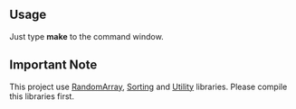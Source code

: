 ## Usage

Just type **make** to the command window.

## Important Note

This project use [RandomArray](https://github.com/ondergormez/SharedObjectBuildingMakefiles/tree/master/demo/01-cpp/01-library/libRandomArray/v1.0), [Sorting](https://github.com/ondergormez/SharedObjectBuildingMakefiles/tree/master/demo/01-cpp/01-library/libSorting/v1.0) and [Utility](https://github.com/ondergormez/SharedObjectBuildingMakefiles/tree/master/demo/01-cpp/01-library/libUtility/v1.0) libraries. Please compile this libraries first.
